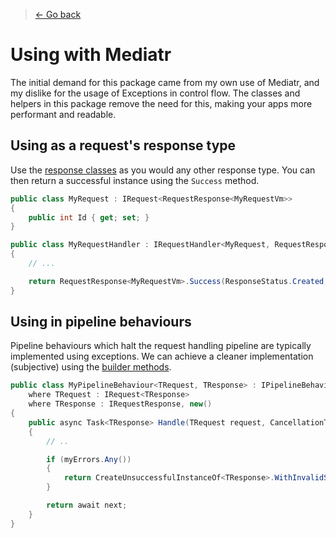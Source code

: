 > [← Go back](./Index.md)
# Using with Mediatr
The initial demand for this package came from my own use of Mediatr, and my dislike for the usage of Exceptions in control flow. The classes and helpers in this package remove the need for this, making your apps more performant and readable.

## Using as a request's response type
Use the [response classes](./Response-classes.md) as you would any other response type. You can then return a successful instance using the `Success` method.
```csharp
public class MyRequest : IRequest<RequestResponse<MyRequestVm>>
{
    public int Id { get; set; }
}

public class MyRequestHandler : IRequestHandler<MyRequest, RequestResponse<MyRequestVm>>
{
    // ...

    return RequestResponse<MyRequestVm>.Success(ResponseStatus.Created, instanceOfMyRequestVm);
}
```

## Using in pipeline behaviours
Pipeline behaviours which halt the request handling pipeline are typically implemented using exceptions. We can achieve a cleaner implementation (subjective) using the [builder methods](./Response-builders.md).
```csharp
public class MyPipelineBehaviour<TRequest, TResponse> : IPipelineBehaviour<TRequest, TResponse>
    where TRequest : IRequest<TResponse>
    where TResponse : IRequestResponse, new()
{
    public async Task<TResponse> Handle(TRequest request, CancellationToken cancellationToken, RequestHandlerDelegate<TResponse> next)
    {
        // ..

        if (myErrors.Any())
        {
            return CreateUnsuccessfulInstanceOf<TResponse>.WithInvalidStatus(myErrors)
        }

        return await next;
    }
}
```